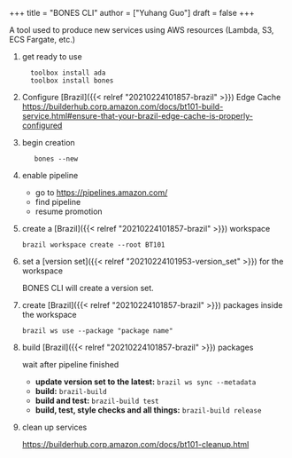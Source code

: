+++
title = "BONES CLI"
author = ["Yuhang Guo"]
draft = false
+++

A tool used to produce new services using AWS resources (Lambda, S3, ECS Fargate, etc.)

1.  get ready to use

    ```shell
      toolbox install ada
      toolbox install bones
    ```

2.  Configure [Brazil]({{< relref "20210224101857-brazil" >}}) Edge Cache
    <https://builderhub.corp.amazon.com/docs/bt101-build-service.html#ensure-that-your-brazil-edge-cache-is-properly-configured>

3.  begin creation

    ```shell
       bones --new
    ```

4.  enable pipeline
    -   go to <https://pipelines.amazon.com/>
    -   find pipeline
    -   resume promotion

5.  create a [Brazil]({{< relref "20210224101857-brazil" >}}) workspace

    `brazil workspace create --root BT101`

6.  set a [version set]({{< relref "20210224101953-version_set" >}}) for the workspace

    BONES CLI will create a version set.

7.  create [Brazil]({{< relref "20210224101857-brazil" >}}) packages inside the workspace

    `brazil ws use --package "package name"`

8.  build [Brazil]({{< relref "20210224101857-brazil" >}}) packages

    wait after pipeline finished

    -   **update version set to the latest:** `brazil ws sync --metadata`
    -   **build:** `brazil-build`
    -   **build and test:** `brazil-build test`
    -   **build, test, style checks and all things:** `brazil-build release`

9.  clean up services

    <https://builderhub.corp.amazon.com/docs/bt101-cleanup.html>
